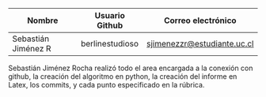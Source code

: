 | Nombre | Usuario Github | Correo electrónico|
| --- | --- | --- |
| Sebastián Jiménez R | berlinestudioso | sjimenezzr@estudiante.uc.cl |

Sebastián Jiménez Rocha realizó todo el area encargada a la conexión con github,
la creación del algoritmo en python, la creación del informe en Latex, los commits,
y cada punto especificado en la rúbrica.